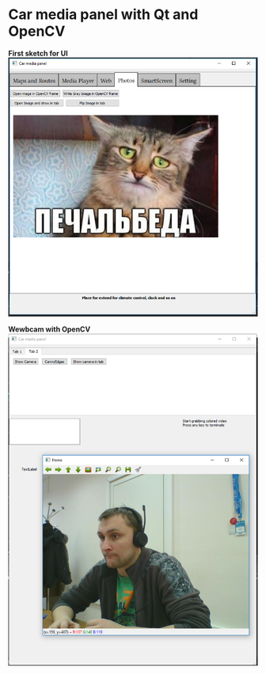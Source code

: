 # Car media panel with Qt and OpenCV

**First sketch for UI**
![**First sketch for UI**](https://raw.githubusercontent.com/Evegen55/opencv_widget/master/for_readme/first_sketch.PNG)

**Wewbcam with OpenCV**
![**Wewbcam with OpenCV**](https://raw.githubusercontent.com/Evegen55/opencv_widget/master/for_readme/camera_opencv.PNG)
